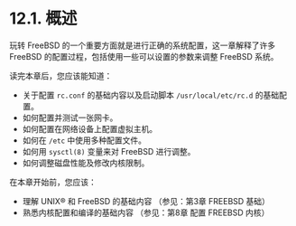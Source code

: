 # 12.1. 概述

玩转 FreeBSD 的一个重要方面就是进行正确的系统配置，这一章解释了许多 FreeBSD 的配置过程，包括使用一些可以设置的参数来调整 FreeBSD 系统。

读完本章后，您应该能知道：

* 关于配置 `rc.conf` 的基础内容以及启动脚本 `/usr/local/etc/rc.d` 的基础配置。
* 如何配置并测试一张网卡。
* 如何配置在网络设备上配置虚拟主机。
* 如何在 `/etc` 中使用多种配置文件。
* 如何用 `sysctl(8)` 变量来对 FreeBSD 进行调整。
* 如何调整磁盘性能及修改内核限制。

在本章开始前，您应该：

* 理解 UNIX® 和 FreeBSD 的基础内容 （参见：第3章 FREEBSD 基础）
* 熟悉内核配置和编译的基础内容 （参见：第8章 配置 FREEBSD 内核）

